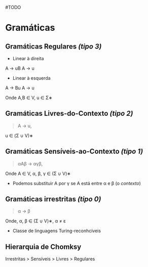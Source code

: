 #TODO

# Gramáticas

## Gramáticas Regulares *(tipo 3)*

- Linear à direita

A → uB
A → u

- Linear à esquerda

A → Bu
A → u

Onde A,B ∈ V, u ∈ Σ∗

## Gramáticas Livres-do-Contexto *(tipo 2)*

> A → u, 

u ∈ (Σ ∪ V)∗

## Gramáticas Sensíveis-ao-Contexto *(tipo 1)*

> αAβ → αγβ,

Onde A ∈ V, α, β, γ ∈ (Σ ∪ V)∗

- Podemos substituir A por γ se A está entre α e β (o *contexto*)

## Gramáticas irrestritas *(tipo 0)*

> α → β

Onde, α, β ∈ (Σ ∪ V)∗, α ≠ ε

- Classe de linguagens Turing-reconhcíveis

## Hierarquia de Chomksy

Irrestritas > Sensíveis > Livres > Regulares
